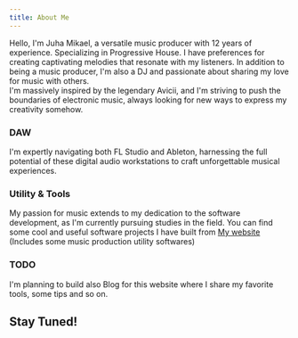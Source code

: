 ```yaml
---
title: About Me
---
```


Hello, I'm Juha Mikael, a versatile music producer with 12 years of experience. Specializing in Progressive House. I have preferences for creating captivating melodies that resonate with my listeners. In addition to being a music producer, I'm also a DJ and passionate about sharing my love for music with others.  
I'm massively inspired by the legendary Avicii, and I'm striving to push the boundaries of electronic music, always looking for new ways to express my creativity somehow.

### DAW

I'm expertly navigating both FL Studio and Ableton, harnessing the full potential of these digital audio workstations to craft unforgettable musical experiences.

### Utility & Tools

My passion for music extends to my dedication to the software development, as I'm currently pursuing studies in the field. You can find some cool and useful software projects I have built from [My website](https://dev.juhamikael.info) (Includes some music production utility softwares)

### TODO

I'm planning to build also Blog for this website where I share my favorite tools, some tips and so on.

## Stay Tuned!
